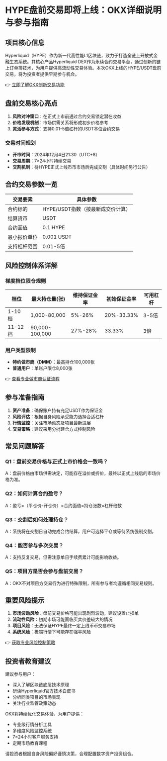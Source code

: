 # HYPE盘前交易即将上线：OKX详细说明与参与指南

## 项目核心信息
Hyperliquid（HYPE）作为新一代高性能L1区块链，致力于打造全链上开放式金融生态系统。其核心产品Hyperliquid DEX作为永续合约交易平台，通过创新的链上订单簿技术，为用户提供高流动性交易体验。本次OKX上线的HYPE/USDT盘前交易，将为投资者提供早期参与机会。

👉 [立即了解OKX创新交易功能](https://bit.ly/okx_welcome)

## 盘前交易核心亮点
1. **风险对冲窗口**：在正式上市前通过合约交易锁定潜在收益
2. **价格发现机制**：市场供需关系将形成初步价格参考
3. **灵活参与方式**：支持0.01-5倍杠杆的USDT本位合约交易

### 交易时间规划
- **开市时间**：2024年12月4日21:30（UTC+8）
- **交易周期**：7×24小时持续交易
- **交割机制**：待HYPE正式上线币币市场后完成交割（具体时间另行公告）

## 合约交易参数一览
| 交易要素          | 具体参数                          |
|-------------------|----------------------------------|
| 合约标的          | HYPE/USDT指数（按最新成交价计算） |
| 结算货币          | USDT                             |
| 合约面值          | 0.1 HYPE                         |
| 最小报价单位      | 0.001 USDT                       |
| 支持杠杆范围      | 0.01-5倍                         |

## 风险控制体系详解
### 梯度档位限仓规则
| 档位 | 最大持仓量(张) | 维持保证金率 | 初始保证金率 | 可用杠杆 |
|------|---------------|-------------|-------------|----------|
| 1-10档 | 1,000-80,000 | 5%-26%      | 20%-33.33%  | 3-5倍    |
| 11-12档 | 90,000-100,000 | 27%-28%    | 33.33%      | 3倍      |

### 用户类型限制
- **特约做市商（DMM）**：最高持仓100,000张
- **普通用户**：单账户限仓8,000张

👉 [查看专业做市商认证流程](https://bit.ly/okx_welcome)

## 参与准备指南
1. **资产准备**：确保账户持有充足USDT作为保证金
2. **风险评估**：根据自身风险承受能力选择合适杠杆
3. **行情监控**：关注市场动态及项目最新进展
4. **交易策略**：建议采用分批建仓方式控制风险

## 常见问题解答
### Q1：盘前交易价格与正式上市价格会一致吗？
A：盘前价格由市场供需决定，可能存在溢价或折价，最终以正式上线后的市场价格为准。

### Q2：如何计算合约盈亏？
A：盈亏=（平仓价-开仓价）×合约面值×持仓张数×杠杆倍数

### Q3：交割后如何处理持仓？
A：系统将在交割日自动完成合约结算，用户可选择平仓或等待系统强制交割。

### Q4：能否参与多次交易？
A：支持反复交易，但需注意单日手续费累计可能影响收益。

### Q5：项目方是否会参与盘前交易？
A：OKX不对项目方交易行为进行特殊限制，所有参与者均遵循相同交易规则。

## 重要风险提示
1. **市场波动风险**：盘前交易价格可能出现剧烈波动，建议设置止损单
2. **流动性风险**：初期市场可能面临买卖价差较大的情况
3. **项目风险**：无法保证HYPE最终一定上线币币交易市场
4. **系统风险**：极端行情下可能存在强平风险

👉 [获取专业风险控制策略](https://bit.ly/okx_welcome)

## 投资者教育建议
建议参与用户：
- 深入了解区块链底层技术原理
- 研读Hyperliquid官方技术白皮书
- 分析同类项目的市场表现
- 关注行业监管政策动态

OKX将持续优化交易体验，为用户提供：
- 专业级行情分析工具
- 多维度风险监控系统
- 7×24小时客户服务支持
- 定期市场教育课程

请投资者根据自身风险偏好谨慎决策，合理配置数字资产投资组合。